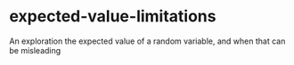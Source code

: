 # expected-value-limitations
An exploration the expected value of a random variable, and when that can be misleading
